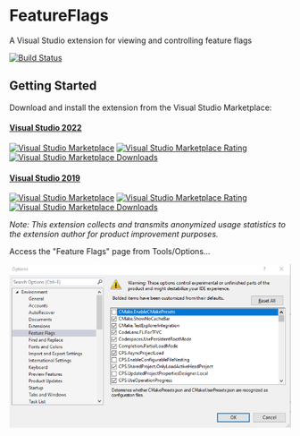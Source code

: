 # FeatureFlags
A Visual Studio extension for viewing and controlling feature flags

[![Build Status](https://github.com/pharring/FeatureFlags/actions/workflows/CI.yml/badge.svg)](https://github.com/pharring/FeatureFlags/actions/workflows/CI.yml)

## Getting Started
Download and install the extension from the Visual Studio Marketplace:

#### [Visual Studio 2022](https://marketplace.visualstudio.com/items?itemName=PaulHarrington.FeatureFlagsPreview)
[![Visual Studio Marketplace](https://vsmarketplacebadges.dev/version-short/PaulHarrington.FeatureFlagsPreview.svg)](https://marketplace.visualstudio.com/items?itemName=PaulHarrington.FeatureFlagsPreview)
[![Visual Studio Marketplace Rating](https://vsmarketplacebadges.dev/rating-star/PaulHarrington.FeatureFlagsPreview.svg)](https://marketplace.visualstudio.com/items?itemName=PaulHarrington.FeatureFlagsPreview)
[![Visual Studio Marketplace Downloads](https://vsmarketplacebadges.dev/downloads-short/PaulHarrington.FeatureFlagsPreview.svg)](https://marketplace.visualstudio.com/items?itemName=PaulHarrington.FeatureFlagsPreview)

#### [Visual Studio 2019](https://marketplace.visualstudio.com/items?itemName=PaulHarrington.FeatureFlagsExtension)
[![Visual Studio Marketplace](https://vsmarketplacebadges.dev/version-short/PaulHarrington.FeatureFlagsExtension.svg)](https://marketplace.visualstudio.com/items?itemName=PaulHarrington.FeatureFlagsExtension)
[![Visual Studio Marketplace Rating](https://vsmarketplacebadges.dev/rating-star/PaulHarrington.FeatureFlagsExtension.svg)](https://marketplace.visualstudio.com/items?itemName=PaulHarrington.FeatureFlagsExtension)
[![Visual Studio Marketplace Downloads](https://vsmarketplacebadges.dev/downloads-short/PaulHarrington.FeatureFlagsExtension.svg)](https://marketplace.visualstudio.com/items?itemName=PaulHarrington.FeatureFlagsExtension)

_Note: This extension collects and transmits anonymized usage statistics to the extension author for product improvement purposes._

Access the "Feature Flags" page from Tools/Options...

![Feature Flags](marketplace/images/FeatureFlagsToolsOptions.png)
